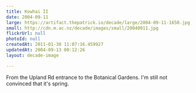 ```yaml
---
title: Kowhai II
date: 2004-09-11
large: https://artifact.thepatrick.io/decade/large/2004-09-11-1650.jpg
small: http://cdn.m.ac.nz/decade/images/small/20040911.jpg
flickrUrl: null
photoId: null
createdAt: 2011-01-30 11:07:16.459927
updatedAt: 2004-09-13 00:12:26
layout: decade-image

---
```

From the Upland Rd entrance to the Botanical Gardens. I'm still not convinced that it's spring.
